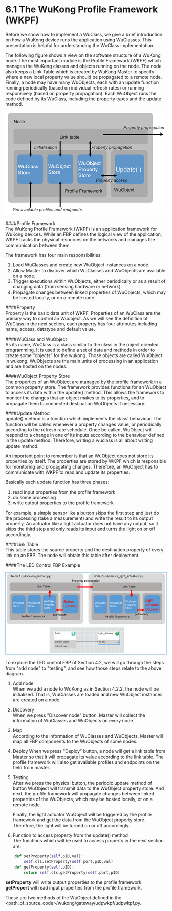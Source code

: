 # 6.1 The WuKong Profile Framework (WKPF)

<!-- In the last section, we have introduced how to define a new WuClass in the xml file. -->
Before we show how to implement a  WuClass, we give a brief introduction on how a WuKong device runs the application using WuClasses. This presentation is helpful for understanding the WuClass implementation.  

The following figure shows a view on the software structure of a WuKong node. The most important module is the Profile Framework (WKPF) which manages the WuKong classes and objects running on the node. The node also keeps a Link Table which is created by WuKong Master to specify where a new local property value should be propagated to a remote node. Finally, a node may have many WuObjects, each with an update function running periodically (based on individual refresh rates) or running responsively (based on property propagation).
Each WuObject runs the code defined by its WuClass, including the property types and the update method.

![](https://raw.githubusercontent.com/wukong-ntu/wukong-gitbook-figures/master/figures/06-Wuclass/profile_framework.png)

####Profile Framework   
The WuKong Profile Framework (WKPF) is an application framework for WuKong devices. While an FBP defines the logical view of the application, WKPF tracks the physical resources on the networks and manages the communication between them.  

The framework has four main responsibilities:  

1. Load WuClasses and create new WuObject instances on a node.  
2. Allow  Master to discover which WuClasses and WuObjects are available on a node.
3. Trigger executions within WuObjects, either periodically or as a result of changing data (from sensing hardware or  network). 
4. Propagate changes between linked properties of WuObjects, which may be hosted locally, or on a remote node.  


####Property  
Property is the basic data unit of WKPF. Properties of an WuClass are the primary way to control an Wuobject. As we will see the definition of WuClass in the next section, each property has four attributes including name, access, datatype and default value. 

####WuClass and WuObject  
As its name, WuClass is a class similar to the class in the object oriented programming. It is used to define a set of data and methods in order to create some "objects" for the wukong. Those objects are called WuObject in wukong. WuObjects are the main units of processing in an application and are hosted on the nodes.

####WuObject Property Store  
The properties of an WuObject are managed by the profile framework in a common property store. The framework provides functions for an WuObject to access its data within the update() method. This allows the framework to monitor the changes that an object makes to its properties, and to propagate them to connected destination WuObjects if necessary.

####Update Method  
update() method is a function which implements the class’ behaviour. The function will be called whenever a property changes value, or periodically according to the refresh rate schedule. Once be called, WuObject will respond to a change in one of its inputs according to the behaviour defined in the update method. Therefore, writing a wuclass is all about writing update method.

An important point to remember is that an WuObject does not store its properties by itself. The properties are stored by WKPF which is responsible for monitoring and propagating changes. Therefore, an WuObject has to communicate with WKPF to read and update its properties.   

Basically each update function has three phases:   
1. read input properties from the profile framework
2. do some processing
3. write output properties to the profile framework  

For example, a simple sensor like a button skips the first step and just do the processing (take a measurement) and write the result to its output property. An actuator like a light actuator does not have any output, so it skips the third step and only reads its input and turns the light on or off accordingly.  

####Link Table  
This table stores the source property and the destination property of every link on an FBP. The node will obtain this table after deployment. 

####The LED Control FBP Example 

![](https://raw.githubusercontent.com/wukong-ntu/wukong-gitbook-figures/master/figures/06-Wuclass/fbp_behind_the_scene.png)

To explore the LED control FBP of Section 4.2, we will go through the steps from "add node" to "testing", and see how those steps relate to the above diagram.  

1. Add node  
  When we add a node to WuKong as in Section 4.2.2, the node will be initialized. That is, WuClasses are loaded and new WuObject instances are created on a node.  
  
2. Discovery  
  When we press "Discover node" button, Master will collect the information of WuClasses and WuObjects on every node. 
  
3. Map   
  According to the information of WuClasses and WuObjects, Master will map all FBP components to the WuObjects of some nodes. 
  
4. Deploy 
   When we press "Deploy" button, a node will get a link table from Master so that it will propagate its value according to the link table. The profile framework will also get available profiles and endpoints on the field from master.
   
5. Testing   
   After we press the physical button, the periodic update method of button WuObject will transmit data to the WuObject property store. And next, the profile framework will propagate changes between linked properties of the WuObjects, which may be hosted locally, or on a remote node.  
   
   Finally, the light actuator WuObject will be triggered by the profile framework and get the data from the WuObject property store. Therefore, the light will be turned on or off accordingly.  

5. Function to access property from the update() method  
  The functions which will be used to access property in the next section are:

```python
    def setProperty(self,pID,val):
        self.cls.setProperty(self.port,pID,val)
    def getProperty(self,pID):
        return self.cls.getProperty(self.port,pID)
```

  **setProperty** will write output properties to the profile framework.  
**getPropert** will read input properties from the profile framework.  

  These are two methods of the WuObject defined in the <path_of_source_code>/wukong/gateway/udpwkpf/udpwkpf.py.  


